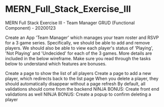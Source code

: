 # MERN_Full_Stack_Exercise_III
MERN Full Stack Exercise III - Team Manager GRUD (Functional Component) - 20200123

Create an App 'Team Manager' which manages your team roster and RSVP for a 3 game series. Specifically, we should be able to add and remove players. We should also be able to view each player's status of 'Playing', 'Not Playing' and 'Undecided' for each of the 3 games. More details are included in the below wireframe. Make sure you read through the tasks below to understand which features are bonuses.

 Create a page to show the list of all players
 Create a page to add a new player, which redirects back to the list page
 When you delete a player, they should automatically disappear without a page refresh
 By default, all validations should come from the backend
 NINJA BONUS: Create front end validations as well
 NINJA BONUS: Create a popup to confirm deleting a player
